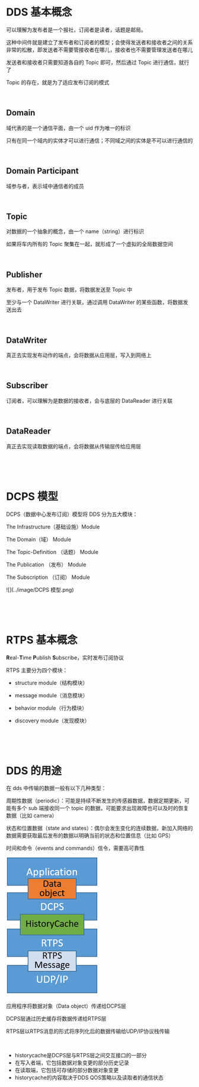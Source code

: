 # DDS 基本概念

可以理解为发布者是一个报社，订阅者是读者，话题是邮局。

这种中间件就是建立了发布者和订阅者的模型；会使得发送者和接收者之间的关系非常的松散，即发送者不需要管接收者在哪儿，接收者也不需要管理发送者在哪儿

发送者和接收者只需要知道各自的 Topic 即可，然后通过 Topic 进行通信，就行了

Topic 的存在，就是为了适应发布订阅的模式

<br/>

## Domain

域代表的是一个通信平面，由一个 uid 作为唯一的标识

只有在同一个域内的实体才可以进行通信；不同域之间的实体是不可以进行通信的

<br/>

## Domain Participant

域参与者，表示域中通信者的成员

<br/>

## Topic

对数据的一个抽象的概念，由一个 name（string）进行标识

如果将车内所有的 Topic 聚集在一起，就形成了一个虚拟的全局数据空间

<br/>

## Publisher

发布者，用于发布 Topic 数据，将数据发送至 Topic 中

至少与一个 DataWriter 进行关联，通过调用 DataWriter 的某些函数，将数据发送出去

<br/>

## DataWriter

真正去实现发布动作的端点，会将数据从应用层，写入到网络上

<br/>

## Subscriber

订阅者，可以理解为是数据的接收者，会与底层的 DataReader 进行关联

<br/>

## DataReader

真正去实现读取数据的端点，会将数据从传输层传给应用层

<br/>

<br/>

<br/>

# DCPS 模型

DCPS（数据中心发布订阅）模型将 DDS 分为五大模块：

The Infrastructure（基础设施）Module

The Domain（域） Module

The Topic-Definition （话题） Module

The Publication （发布） Module

The Subscription （订阅） Module

![](../image/DCPS 模型.png)

<br/>

<br/>

<br/>

# RTPS 基本概念

**R**eal-**T**ime **P**ublish **S**ubscribe，实时发布订阅协议

RTPS 主要分为四个模块：

- structure module（结构模块）

- message module（消息模块）

- behavior module（行为模块）

- discovery module（发现模块）

<br/>

<br/>

<br/>

# DDS 的用途

在 dds 中传输的数据一般有以下几种类型：

周期性数据（periodic）：可能是持续不断发生的传感器数据，数据定期更新，可能有多个 sub 端接收同一个 topic 的数据，可能要求出现故障也可以及时的恢复数据（比如 camera）

状态和位置数据（state and states）：偶尔会发生变化的连续数据，新加入网络的数据需要获取最后发布的数据以明确当前的状态和位置信息（比如 GPS）

时间和命令（events and commands）信令，需要高可靠性

![](../image/dds各层的交互关系简图.png)

应用程序将数据对象（Data object）传递给DCPS层

DCPS层通过历史缓存将数据传递给RTPS层

RTPS层以RTPS消息的形式将序列化后的数据传输给UDP/IP协议栈传输

<br/>

- historycache是DCPS层与RTPS层之间交互接口的一部分
- 在写入者端，它包括数据对象变更的部分历史记录
- 在读取端，它包括可存储的部分数据对象变更
- historycache的内容取决于DDS QOS策略以及读取者的通信状态